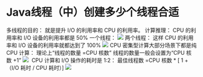 # Java线程（中）创建多少个线程合适

多线程的目的：
就是提升 I/O 的利用率和 CPU 的利用率。
计算推理：
CPU 的利用率和 I/O 设备的利用率都是 50%
一个线程：
![](http://cdn.jdfrozen.cn/1576420339150-0a23183a-02ae-4f7e-89f5-b63531714418.png)
两个线程：
这样 CPU 的利用率和 I/O 设备的利用率就都达到了 100%
![](http://cdn.jdfrozen.cn/1576420391274-28f35b4a-2b1c-4c14-a879-a77b8d38f505.png)
CPU 密集型计算大部分场景下都是纯 CPU 计算：
理论上“线程的数量 =CPU 核数”
线程的数量一般会设置为“CPU 核数 +1”
![](http://cdn.jdfrozen.cn/1576420442208-90426d61-d07b-40e1-8eb3-c8aaef24adfd.png)
 CPU 计算和 I/O 操作的耗时是 1:2：
最佳线程数 =CPU 核数 * [ 1 +（I/O 耗时 / CPU 耗时）]
![](http://cdn.jdfrozen.cn/1576420531568-8768c9fd-8762-4ada-9611-9c5294fe00f9.png)
